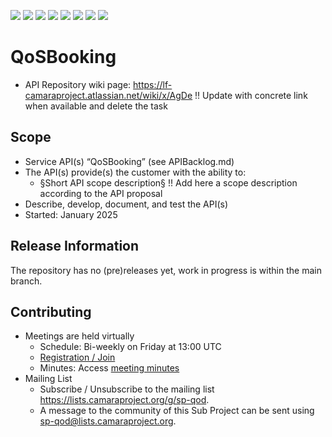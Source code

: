 <a href="https://github.com/camaraproject/QoSBooking/commits/" title="Last Commit"><img src="https://img.shields.io/github/last-commit/camaraproject/QoSBooking?style=plastic"></a>
<a href="https://github.com/camaraproject/QoSBooking/issues" title="Open Issues"><img src="https://img.shields.io/github/issues/camaraproject/QoSBooking?style=plastic"></a>
<a href="https://github.com/camaraproject/QoSBooking/pulls" title="Open Pull Requests"><img src="https://img.shields.io/github/issues-pr/camaraproject/QoSBooking?style=plastic"></a>
<a href="https://github.com/camaraproject/QoSBooking/graphs/contributors" title="Contributors"><img src="https://img.shields.io/github/contributors/camaraproject/QoSBooking?style=plastic"></a>
<a href="https://github.com/camaraproject/QoSBooking" title="Repo Size"><img src="https://img.shields.io/github/repo-size/camaraproject/QoSBooking?style=plastic"></a>
<a href="https://github.com/camaraproject/QoSBooking/blob/main/LICENSE" title="License"><img src="https://img.shields.io/badge/License-Apache%202.0-green.svg?style=plastic"></a>
<a href="https://github.com/camaraproject/QoSBooking/releases/latest" title="Latest Release"><img src="https://img.shields.io/github/release/camaraproject/QoSBooking?style=plastic"></a>
<a href="https://github.com/camaraproject/Governance/blob/main/ProjectStructureAndRoles.md" title="Sandbox API Repository"><img src="https://img.shields.io/badge/Sandbox%20API%20Repository-yellow?style=plastic"></a>

# QoSBooking

* API Repository wiki page: https://lf-camaraproject.atlassian.net/wiki/x/AgDe !! Update with concrete link when available and delete the task


<!-- Alternative for Sandbox API Repositories within the context of an existing Sub Project
Sandbox API Repository to describe, develop, document, and test the QoSBooking Service API(s) within the Sub Project [QualityOnDemand](https://lf-camaraproject.atlassian.net/wiki/x/XCPe)

* API Repository wiki page: https://lf-camaraproject.atlassian.net/wiki/x/AgDe !! Will be added later and updated
* Sub Project home page: [QualityOnDemand](https://lf-camaraproject.atlassian.net/wiki/x/XCPe) 
!! Update with concrete link
-->

<!-- Alternative for Incubated API Repositories (always part of Sub Project, potentially created as part of the Incubation): 

Incubated API Repository to evolve and maintain the definitions and documentation of QoSBooking Service API(s) within the Sub Project [$Sub Project Name§](https://wiki.camaraproject.org/display/CAM/Sub+Projects)

* API Repository wiki page: https://lf-camaraproject.atlassian.net/wiki/x/AgDe !! Update with concrete link
* Sub Project home page: https://lf-camaraproject.atlassian.net/wiki/x/AgDe 
!! Update with concrete link
-->

## Scope

* Service API(s) “QoSBooking” (see APIBacklog.md) 
* The API(s) provide(s) the customer with the ability to:  
  * §Short API scope description§ !! Add here a scope description according to the API proposal
* Describe, develop, document, and test the API(s)
* Started: January 2025
<!-- * Incubated since: §incubation date$ --> 

## Release Information

The repository has no (pre)releases yet, work in progress is within the main branch.
<!-- Optional: an explicit listing of the latest (pre-)release with additional information, e.g. links to the API definitions -->
<!-- In addition use/uncomment one or multiple the following alternative options when becoming applicable -->
<!-- Pre-releases of this sub project are available in https://github.com/camaraproject/QoSBooking/releases -->
<!-- The latest public release is available here: https://github.com/camaraproject/QoSBooking/releases/latest -->
<!-- For changes see [CHANGELOG.md](https://github.com/camaraproject/QoSBooking/blob/main/CHANGELOG.md) -->

## Contributing
* Meetings are held virtually 
    * Schedule: Bi-weekly on Friday at 13:00 UTC
    * [Registration / Join](https://zoom-lfx.platform.linuxfoundation.org/meeting/94112812156?password=f238d6af-c959-48d7-a862-abdb3c648e40)
    * Minutes: Access [meeting minutes](https://lf-camaraproject.atlassian.net/wiki/x/ABje)
* Mailing List
    * Subscribe / Unsubscribe to the mailing list <https://lists.camaraproject.org/g/sp-qod>.
    * A message to the community of this Sub Project can be sent using <sp-qod@lists.camaraproject.org>.

